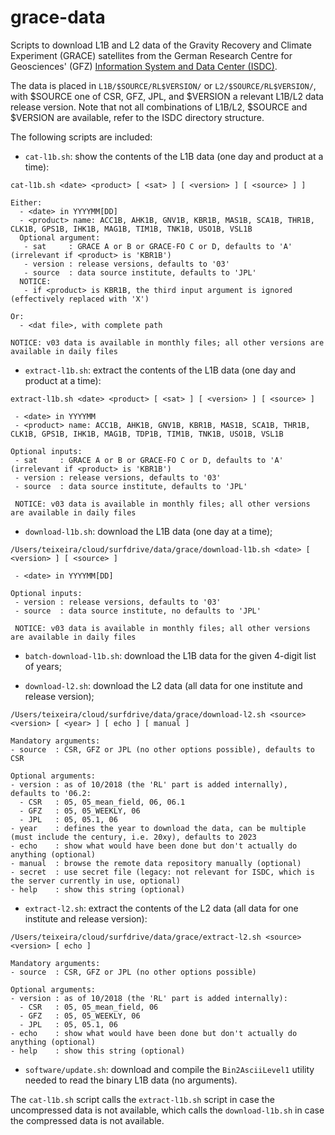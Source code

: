 # grace-data

Scripts to download L1B and L2 data of the Gravity Recovery and Climate Experiment (GRACE) satellites from the German Research Centre for Geosciences' (GFZ) [Information System and Data Center (ISDC)](https://isdc.gfz-potsdam.de/homepage/).

The data is placed in `L1B/$SOURCE/RL$VERSION/` or `L2/$SOURCE/RL$VERSION/`, with $SOURCE one of CSR, GFZ, JPL, and $VERSION a relevant L1B/L2 data release version. Note that not all combinations of L1B/L2, $SOURCE and $VERSION are available, refer to the ISDC directory structure.

The following scripts are included:

- `cat-l1b.sh`: show the contents of the L1B data (one day and product at a time):
```
cat-l1b.sh <date> <product> [ <sat> ] [ <version> ] [ <source> ] ]

Either:
  - <date> in YYYYMM[DD]
  - <product> name: ACC1B, AHK1B, GNV1B, KBR1B, MAS1B, SCA1B, THR1B, CLK1B, GPS1B, IHK1B, MAG1B, TIM1B, TNK1B, USO1B, VSL1B
  Optional argument:
   - sat     : GRACE A or B or GRACE-FO C or D, defaults to 'A' (irrelevant if <product> is 'KBR1B')
   - version : release versions, defaults to '03'
   - source  : data source institute, defaults to 'JPL'
  NOTICE:
   - if <product> is KBR1B, the third input argument is ignored (effectively replaced with 'X')

Or:
  - <dat file>, with complete path

NOTICE: v03 data is available in monthly files; all other versions are available in daily files
```

- `extract-l1b.sh`: extract the contents of the L1B data (one day and product at a time):
```
extract-l1b.sh <date> <product> [ <sat> ] [ <version> ] [ <source> ]

 - <date> in YYYYMM
 - <product> name: ACC1B, AHK1B, GNV1B, KBR1B, MAS1B, SCA1B, THR1B, CLK1B, GPS1B, IHK1B, MAG1B, TDP1B, TIM1B, TNK1B, USO1B, VSL1B

Optional inputs:
 - sat     : GRACE A or B or GRACE-FO C or D, defaults to 'A' (irrelevant if <product> is 'KBR1B')
 - version : release versions, defaults to '03'
 - source  : data source institute, defaults to 'JPL'

 NOTICE: v03 data is available in monthly files; all other versions are available in daily files
```

- `download-l1b.sh`: download the L1B data (one day at a time);
```
/Users/teixeira/cloud/surfdrive/data/grace/download-l1b.sh <date> [ <version> ] [ <source> ]

 - <date> in YYYYMM[DD]

Optional inputs:
 - version : release versions, defaults to '03'
 - source  : data source institute, no defaults to 'JPL'

 NOTICE: v03 data is available in monthly files; all other versions are available in daily files
```

- `batch-download-l1b.sh`: download the L1B data for the given 4-digit list of years;


- `download-l2.sh`: download the L2 data (all data for one institute and release version);
```
/Users/teixeira/cloud/surfdrive/data/grace/download-l2.sh <source> <version> [ <year> ] [ echo ] [ manual ]

Mandatory arguments:
- source  : CSR, GFZ or JPL (no other options possible), defaults to CSR

Optional arguments:
- version : as of 10/2018 (the 'RL' part is added internally), defaults to '06.2:
  - CSR   : 05, 05_mean_field, 06, 06.1
  - GFZ   : 05, 05_WEEKLY, 06
  - JPL   : 05, 05.1, 06
- year    : defines the year to download the data, can be multiple (must include the century, i.e. 20xy), defaults to 2023
- echo    : show what would have been done but don't actually do anything (optional)
- manual  : browse the remote data repository manually (optional)
- secret  : use secret file (legacy: not relevant for ISDC, which is the server currently in use, optional)
- help    : show this string (optional)
```

- `extract-l2.sh`: extract the contents of the L2 data (all data for one institute and release version):
```
/Users/teixeira/cloud/surfdrive/data/grace/extract-l2.sh <source> <version> [ echo ]

Mandatory arguments:
- source  : CSR, GFZ or JPL (no other options possible)

Optional arguments:
- version : as of 10/2018 (the 'RL' part is added internally):
  - CSR   : 05, 05_mean_field, 06
  - GFZ   : 05, 05_WEEKLY, 06
  - JPL   : 05, 05.1, 06
- echo    : show what would have been done but don't actually do anything (optional)
- help    : show this string (optional)
```

- `software/update.sh`: download and compile the `Bin2AsciiLevel1` utility needed to read the binary L1B data (no arguments).

The `cat-l1b.sh` script calls the `extract-l1b.sh` script in case the uncompressed data is not available, which calls the `download-l1b.sh` in case the compressed data is not available.

